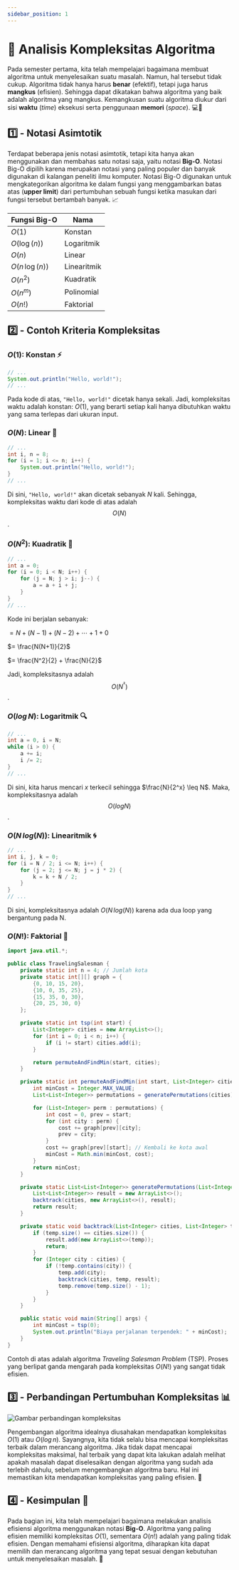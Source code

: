 ```yaml
---
sidebar_position: 1
---
```


# 📌 Analisis Kompleksitas Algoritma

Pada semester pertama, kita telah mempelajari bagaimana membuat algoritma untuk menyelesaikan suatu masalah. Namun, hal tersebut tidak cukup. Algoritma tidak hanya harus **benar** (efektif), tetapi juga harus **mangkus** (efisien). Sehingga dapat dikatakan bahwa algoritma yang baik adalah algoritma yang mangkus. Kemangkusan suatu algoritma diukur dari sisi **waktu** (_time_) eksekusi serta penggunaan **memori** (_space_). 💻🧠

## 1️⃣ - **Notasi Asimtotik**

Terdapat beberapa jenis notasi asimtotik, tetapi kita hanya akan menggunakan dan membahas satu notasi saja, yaitu notasi **Big-O**. Notasi Big-O dipilih karena merupakan notasi yang paling populer dan banyak digunakan di kalangan peneliti ilmu komputer. Notasi Big-O digunakan untuk mengkategorikan algoritma ke dalam fungsi yang menggambarkan batas atas (**upper limit**) dari pertumbuhan sebuah fungsi ketika masukan dari fungsi tersebut bertambah banyak. 📈

| **Fungsi Big-O**  | **Nama**    |
| ----------------- | ----------- |
| $O(1)$            | Konstan     |
| $O(\log(n))$      | Logaritmik  |
| $O(n)$            | Linear      |
| $O(n \, \log(n))$ | Linearitmik |
| $O(n^2)$          | Kuadratik   |
| $O(n^m)$          | Polinomial  |
| $O(n!)$           | Faktorial   |

## 2️⃣ - **Contoh Kriteria Kompleksitas**

### $O(1)$: **Konstan** ⚡

```java
// ...
System.out.println("Hello, world!");
// ...
```

Pada kode di atas, `"Hello, world!"` dicetak hanya sekali. Jadi, kompleksitas waktu adalah konstan: $O(1)$, yang berarti setiap kali hanya dibutuhkan waktu yang sama terlepas dari ukuran input.

### $O(N)$: **Linear** 📏

```java
// ...
int i, n = 8;
for (i = 1; i <= n; i++) {
    System.out.println("Hello, world!");
}
// ...
```

Di sini, `"Hello, world!"` akan dicetak sebanyak $N$ kali. Sehingga, kompleksitas waktu dari kode di atas adalah $$O(N)$$.

### $O(N^2)$: **Kuadratik** 🔲

```java
// ...
int a = 0;
for (i = 0; i < N; i++) {
    for (j = N; j > i; j--) {
        a = a + i + j;
    }
}
// ...
```

Kode ini berjalan sebanyak:

$= N + (N - 1) + (N - 2) + \cdots + 1 + 0$

$= \frac{N(N+1)}{2}$

$= \frac{N^2}{2} + \frac{N}{2}$

Jadi, kompleksitasnya adalah $$O(N^²)$$.

### $O(log \, N)$: **Logaritmik** 🔍

```java
// ...
int a = 0, i = N;
while (i > 0) {
    a += i;
    i /= 2;
}
// ...
```

Di sini, kita harus mencari $x$ terkecil sehingga $\frac{N}{2^x} \leq N$. Maka, kompleksitasnya adalah $$O(log N)$$.

### $O(N\, log (N))$: **Linearitmik** 🌀

```java
// ...
int i, j, k = 0;
for (i = N / 2; i <= N; i++) {
    for (j = 2; j <= N; j = j * 2) {
        k = k + N / 2;
    }
}
// ...
```

Di sini, kompleksitasnya adalah $O(N \, log(N))$ karena ada dua loop yang bergantung pada N.

### $O(N!)$: **Faktorial** 🧮

```java
import java.util.*;

public class TravelingSalesman {
    private static int n = 4; // Jumlah kota
    private static int[][] graph = {
        {0, 10, 15, 20},
        {10, 0, 35, 25},
        {15, 35, 0, 30},
        {20, 25, 30, 0}
    };

    private static int tsp(int start) {
        List<Integer> cities = new ArrayList<>();
        for (int i = 0; i < n; i++) {
            if (i != start) cities.add(i);
        }

        return permuteAndFindMin(start, cities);
    }

    private static int permuteAndFindMin(int start, List<Integer> cities) {
        int minCost = Integer.MAX_VALUE;
        List<List<Integer>> permutations = generatePermutations(cities);

        for (List<Integer> perm : permutations) {
            int cost = 0, prev = start;
            for (int city : perm) {
                cost += graph[prev][city];
                prev = city;
            }
            cost += graph[prev][start]; // Kembali ke kota awal
            minCost = Math.min(minCost, cost);
        }
        return minCost;
    }

    private static List<List<Integer>> generatePermutations(List<Integer> cities) {
        List<List<Integer>> result = new ArrayList<>();
        backtrack(cities, new ArrayList<>(), result);
        return result;
    }

    private static void backtrack(List<Integer> cities, List<Integer> temp, List<List<Integer>> result) {
        if (temp.size() == cities.size()) {
            result.add(new ArrayList<>(temp));
            return;
        }
        for (Integer city : cities) {
            if (!temp.contains(city)) {
                temp.add(city);
                backtrack(cities, temp, result);
                temp.remove(temp.size() - 1);
            }
        }
    }

    public static void main(String[] args) {
        int minCost = tsp(0);
        System.out.println("Biaya perjalanan terpendek: " + minCost);
    }
}
```

Contoh di atas adalah algoritma _Traveling Salesman Problem_ (TSP). Proses yang berlipat ganda mengarah pada kompleksitas $O(N!)$ yang sangat tidak efisien.

## 3️⃣ - **Perbandingan Pertumbuhan Kompleksitas** 📊

![Gambar perbandingan kompleksitas](https://i.ytimg.com/vi/XiGedDZGOM8/hqdefault.jpg?sqp=-oaymwEXCNACELwBSFryq4qpAwkIARUAAIhCGAE=&rs=AOn4CLCoZ7k4wh3HCXJkQQ0zw_wgCF8ymw)

Pengembangan algoritma idealnya diusahakan mendapatkan kompleksitas $O(1)$ atau $O(log \,n)$. Sayangnya, kita tidak selalu bisa mencapai kompleksitas terbaik dalam merancang algoritma. Jika tidak dapat mencapai kompleksitas maksimal, hal terbaik yang dapat kita lakukan adalah melihat apakah masalah dapat diselesaikan dengan algoritma yang sudah ada terlebih dahulu, sebelum mengembangkan algoritma baru. Hal ini memastikan kita mendapatkan kompleksitas yang paling efisien. 🚀

## 4️⃣ - **Kesimpulan** 📝

Pada bagian ini, kita telah mempelajari bagaimana melakukan analisis efisiensi algoritma menggunakan notasi **Big-O**. Algoritma yang paling efisien memiliki kompleksitas $O(1)$, sementara $O(n!)$ adalah yang paling tidak efisien. Dengan memahami efisiensi algoritma, diharapkan kita dapat memilih dan merancang algoritma yang tepat sesuai dengan kebutuhan untuk menyelesaikan masalah. 🔧
